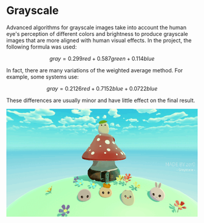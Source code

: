 # Grayscale

Advanced algorithms for grayscale images take into account the human eye's perception of different colors and brightness to produce grayscale images that are more aligned with human visual effects. In the project, the following formula was used:

$$
gray = 0.299red + 0.587green + 0.114blue
$$

In fact, there are many variations of the weighted average method. For example, some systems use:

$$
gray = 0.2126red + 0.7152blue + 0.0722blue
$$

These differences are usually minor and have little effect on the final result.

<p align="center">
  <img src="/Imgs/Post-Processing/Grayscale/01.gif" alt="Grayscale" title="Grayscale">
</p>
